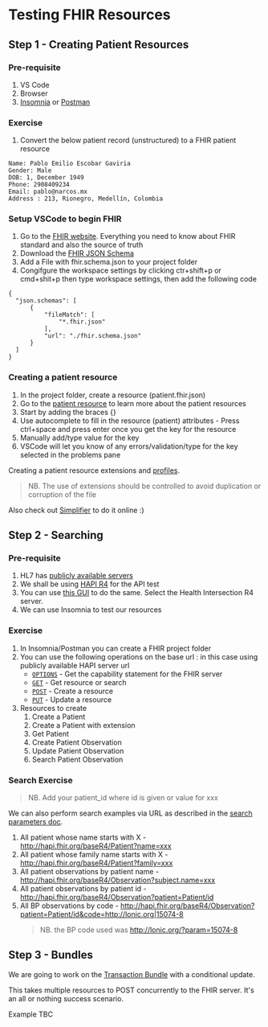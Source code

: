 # Testing FHIR Resources

## Step 1 - Creating Patient Resources

### Pre-requisite

1. VS Code
2. Browser
3. [Insomnia](https://insomnia.rest/) or [Postman](https://www.postman.com/downloads/)

### Exercise

1. Convert the below patient record (unstructured) to a FHIR patient resource

```
Name: Pablo Emilio Escobar Gaviria
Gender: Male
DOB: 1, December 1949
Phone: 2908409234
Email: pablo@narcos.mx
Address : 213, Rionegro, Medellín, Colombia
```

### Setup VSCode to begin FHIR

1. Go to the [FHIR website](https://www.hl7.org/fhir). Everything you need to know about FHIR standard and also the source of truth
2. Download the [FHIR JSON Schema](https://www.hl7.org/fhir/fhir.schema.json.zip)
3. Add a File with fhir.schema.json to your project folder
4. Congifgure the workspace settings by clicking ctr+shift+p or cmd+shit+p then type workspace settings, then add the following code

```
{
  "json.schemas": [
      {
          "fileMatch": [
              "*.fhir.json"
          ],
          "url": "./fhir.schema.json"
      }
  ]
}
```

### Creating a patient resource

1. In the project folder, create a resource (patient.fhir.json)
2. Go to the [patient resource](https://www.hl7.org/fhir/patient.html) to learn more about the patient resources
3. Start by adding the braces {}
4. Use autocomplete to fill in the resource (patient) attributes - Press ctrl+space and press enter once you get the key for the resource
5. Manually add/type value for the key
7. VSCode will let you know of any errors/validation/type for the key selected in the problems pane

Creating a patient resource extensions and [profiles](https://www.hl7.org/fhir/patient-profiles.html).

> NB. The use of extensions should be controlled to avoid duplication or corruption of the file

Also check out [Simplifier](https://simplifier.net/) to do it online :)

## Step 2 - Searching

### Pre-requisite

1. HL7 has [publicly available servers](https://wiki.hl7.org/Publicly_Available_FHIR_Servers_for_testing)
2. We shall be using [HAPI R4](http://hapi.fhir.org/baseR4) for the API test
3. You can use [this GUI](http://hapi.fhir.org/resource?encoding=null&pretty=true&resource=Patient) to do the same. Select the Health Intersection R4 server.
3. We can use Insomnia to test our resources

### Exercise

1. In Insomnia/Postman you can create a FHIR project folder
2. You can use the following operations on the base url : in this case using publicly available HAPI server url
    - [`OPTIONS`](http://hapi.fhir.org/baseR4) - Get the capability statement for the FHIR server
    - [`GET`](http://hapi.fhir.org/baseR4/Patient/id) - Get resource or search
    - [`POST`](http://hapi.fhir.org/baseR4/Patient) - Create a resource
    - [`PUT`](http://hapi.fhir.org/baseR4/Patient/id) - Update a resource
3. Resources to create
    1. Create a Patient
    2. Create a Patient with extension
    3. Get Patient
    4. Create Patient Observation
    5. Update Patient Observation
    6. Search Patient Observation

### Search Exercise

> NB. Add your patient_id where id is given or value for xxx

We can also perform search examples via URL as described in the [search parameters doc](https://www.hl7.org/fhir/searchparameter.html).

1. All patient whose name starts with X - http://hapi.fhir.org/baseR4/Patient?name=xxx
2. All patient whose family name starts with X - http://hapi.fhir.org/baseR4/Patient?family=xxx
3. All patient observations by patient name  - http://hapi.fhir.org/baseR4/Observation?subject.name=xxx
4. All patient observations by patient id  - http://hapi.fhir.org/baseR4/Observation?patient=Patient/id
5. All BP observations by code - http://hapi.fhir.org/baseR4/Observation?patient=Patient/id&code=http://lonic.org|15074-8
    > NB. the BP code used was http://lonic.org/?param=15074-8

## Step 3 - Bundles

We are going to work on the [Transaction Bundle](https://www.hl7.org/fhir/bundle.html) with a conditional update.

This takes multiple resources to POST concurrently to the FHIR server. It's an all or nothing success scenario.

Example TBC
